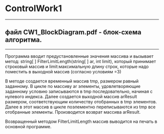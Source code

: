 # ControlWork1
------------
## файл CW1_BlockDiagram.pdf - блок-схема алгоритма.
-------------------

Программа вводит предустановленные значения массива и вызывает метод:
string[ ] FilterLimitLength(string[ ] ar, int limit), который принимает строковый массив и limit:максимальную длину строк, которые надо поместить в выходной массив (согласно условиям =3)

В методе создается временный массив tmp, размером равный заданному. В цикле по массиву ar элементы, удовлетворяющие заданному условию записываются в tmp последовательно, начиная с нулевого индекса. Далее создается выходной массив arResult размером, соответствующим количеству отобранных в tmp элементов. Далее в этот массив в цикле поэлементно переписываются из tmp все отобранные элементы. Производится возврат массива arResult.

Возвращенный методом FilterLimitLength массив выводится на печать в основной программе.
